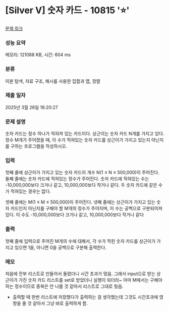 # [Silver V] 숫자 카드 - 10815 '⭐'

[문제 링크](https://www.acmicpc.net/problem/10815)

### 성능 요약

메모리: 121088 KB, 시간: 604 ms

### 분류

이분 탐색, 자료 구조, 해시를 사용한 집합과 맵, 정렬

### 제출 일자

2025년 3월 26일 18:20:27

### 문제 설명

<p>숫자 카드는 정수 하나가 적혀져 있는 카드이다. 상근이는 숫자 카드 N개를 가지고 있다. 정수 M개가 주어졌을 때, 이 수가 적혀있는 숫자 카드를 상근이가 가지고 있는지 아닌지를 구하는 프로그램을 작성하시오.</p>

### 입력

 <p>첫째 줄에 상근이가 가지고 있는 숫자 카드의 개수 N(1 ≤ N ≤ 500,000)이 주어진다. 둘째 줄에는 숫자 카드에 적혀있는 정수가 주어진다. 숫자 카드에 적혀있는 수는 -10,000,000보다 크거나 같고, 10,000,000보다 작거나 같다. 두 숫자 카드에 같은 수가 적혀있는 경우는 없다.</p>

<p>셋째 줄에는 M(1 ≤ M ≤ 500,000)이 주어진다. 넷째 줄에는 상근이가 가지고 있는 숫자 카드인지 아닌지를 구해야 할 M개의 정수가 주어지며, 이 수는 공백으로 구분되어져 있다. 이 수도 -10,000,000보다 크거나 같고, 10,000,000보다 작거나 같다</p>

### 출력

 <p>첫째 줄에 입력으로 주어진 M개의 수에 대해서, 각 수가 적힌 숫자 카드를 상근이가 가지고 있으면 1을, 아니면 0을 공백으로 구분해 출력한다.</p>

### 메모

처음에 전부 리스트로 만들어서 돌렸더니 시간 초과가 떴음. 그래서 input으로 받는 상근이가 가진 숫자 카드 리스트를 set로 받았더니 실행이 되더라~ 아마 M에서는 구해야 하는 정수이므로 중복은 안 나올 것 같아서 리스트로 그대로 뒀음.

- 출력할 때 한번 리스트에 저장했다가 출력하는 걸 생각했는데 그것도 시간초과에 영향을 줄 것 같아서 그냥 바로 출력하게 함.
